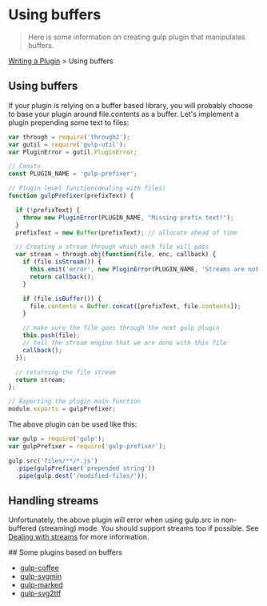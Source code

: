 # Using buffers

> Here is some information on creating gulp plugin that manipulates buffers.

[Writing a Plugin](README.md) > Using buffers

## Using buffers
If your plugin is relying on a buffer based library, you will probably choose to base your plugin around file.contents as a buffer. Let's implement a plugin prepending some text to files:

```js
var through = require('through2');
var gutil = require('gulp-util');
var PluginError = gutil.PluginError;

// Consts
const PLUGIN_NAME = 'gulp-prefixer';

// Plugin level function(dealing with files)
function gulpPrefixer(prefixText) {

  if (!prefixText) {
    throw new PluginError(PLUGIN_NAME, "Missing prefix text!");
  }
  prefixText = new Buffer(prefixText); // allocate ahead of time

  // Creating a stream through which each file will pass
  var stream = through.obj(function(file, enc, callback) {
    if (file.isStream()) {
      this.emit('error', new PluginError(PLUGIN_NAME, 'Streams are not supported!'));
      return callback();
    }

    if (file.isBuffer()) {
      file.contents = Buffer.concat([prefixText, file.contents]);
    }

    // make sure the file goes through the next gulp plugin
    this.push(file);
    // tell the stream engine that we are done with this file
    callback();
  });

  // returning the file stream
  return stream;
};

// Exporting the plugin main function
module.exports = gulpPrefixer;
```
The above plugin can be used like this:

```js
var gulp = require('gulp');
var gulpPrefixer = require('gulp-prefixer');

gulp.src('files/**/*.js')
  .pipe(gulpPrefixer('prepended string'))
  .pipe(gulp.dest('/modified-files/'));
```

## Handling streams

Unfortunately, the above plugin will error when using gulp.src in non-buffered (streaming) mode. You should support streams too if possible. See [Dealing with streams](dealing-with-streams.md) for more information.

## Some plugins based on buffers

* [gulp-coffee](https://github.com/wearefractal/gulp-coffee)
* [gulp-svgmin](https://github.com/ben-eb/gulp-svgmin)
* [gulp-marked](https://github.com/lmtm/gulp-marked)
* [gulp-svg2ttf](https://github.com/nfroidure/gulp-svg2ttf)
